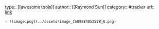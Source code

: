 type:: [[awesome tools]]
author:: [[Raymond Sun]]
category:: #tracker
url:: [link](https://www.techieray.com/GlobalAIRegulationTracker.html)

	- ![image.png](../assets/image_1689884052578_0.png)